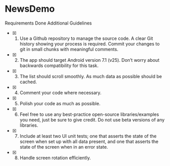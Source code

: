 # NewsDemo

Requirements Done
Additional Guidelines
 - [x] 1. Use a Github repository to manage the source code. A clear Git history showing your process is required.
Commit your changes to git in small chunks with meaningful comments.
- [x] 2. The app should target Android version 7.1 (v25). Don’t worry about backwards compatibility for this task.
- [x] 3. The list should scroll smoothly. As much data as possible should be cached.
- [x] 4. Comment your code where necessary.
- [x] 5. Polish your code as much as possible.
- [x] 6. Feel free to use any best-practice open-source libraries/examples you need, just be sure to give credit. Do
not use beta versions of any libraries.
- [x] 7. Include at least two UI unit tests; one that asserts the state of the screen when set up with all data present,
and one that asserts the state of the screen when in an error state.
- [x] 8. Handle screen rotation efficiently.
